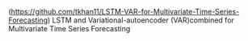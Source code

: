 (https://github.com/tkhan11/LSTM-VAR-for-Multivariate-Time-Series-Forecasting)
LSTM and Variational-autoencoder (VAR)combined for Multivariate Time Series Forecasting

